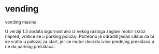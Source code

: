 # vending
vending masina 


U verziji 1.3 dodata sigurnost ako iz nekog razloga zaglavi motor skroz napred, vratice se u parking polozaj. Potrebno je odraditi jedan ciklus da bi se vratio u polozaj za start, jer ce motor doci do ivice prednjeg prekidaca a ne do parking prekidaca.
